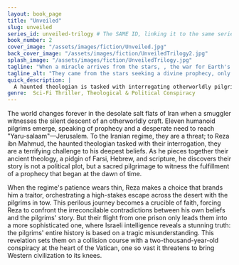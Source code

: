 ```yaml
---
layout: book_page
title: "Unveiled"
slug: unveiled
series_id: unveiled-trilogy # The SAME ID, linking it to the same series
book_number: 2
cover_image: "/assets/images/fiction/Unveiled.jpg"
back_cover_image: "/assets/images/fiction/UnveiledTrilogy2.jpg"
splash_image: "/assets/images/fiction/UnveiledTrilogy.jpg"
tagline: "When a miracle arrives from the stars, , the war for Earth's soul begins."
tagline_alt: "They came from the stars seeking a divine prophecy, only to find the truth buried in blood."
quick_description: |
  A haunted theologian is tasked with interrogating otherworldly pilgrims who land in the Iranian desert, their arrival sparking a global crisis. His desperate attempt to save them leads to a shocking discovery that their entire history is a misunderstanding, a truth that uncovers a conspiracy powerful enough to shatter the foundations of Western religion.
genre:  Sci-Fi Thriller, Theological & Political Conspiracy
---
```

The world changes forever in the desolate salt flats of Iran when a smuggler witnesses the silent descent of an otherworldly craft. Eleven humanoid pilgrims emerge, speaking of prophecy and a desperate need to reach "Yaru-salaam"—Jerusalem. To the Iranian regime, they are a threat; to Reza ibn Mahmud, the haunted theologian tasked with their interrogation, they are a terrifying challenge to his deepest beliefs. As he pieces together their ancient theology, a pidgin of Farsi, Hebrew, and scripture, he discovers their story is not a political plot, but a sacred pilgrimage to witness the fulfillment of a prophecy that began at the dawn of time.

When the regime's patience wears thin, Reza makes a choice that brands him a traitor, orchestrating a high-stakes escape across the desert with the pilgrims in tow. This perilous journey becomes a crucible of faith, forcing Reza to confront the irreconcilable contradictions between his own beliefs and the pilgrims' story. But their flight from one prison only leads them into a more sophisticated one, where Israeli intelligence reveals a stunning truth: the pilgrims' entire history is based on a tragic misunderstanding. This revelation sets them on a collision course with a two-thousand-year-old conspiracy at the heart of the Vatican, one so vast it threatens to bring Western civilization to its knees.

